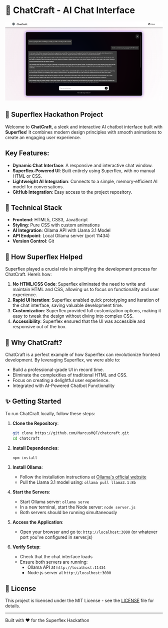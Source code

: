 # 🤖 ChatCraft - AI Chat Interface

![ChatCraft](demo/demo.png)

## 🌟 Superflex Hackathon Project

Welcome to **ChatCraft**, a sleek and interactive AI chatbot interface built with **Superflex**! It combines modern design principles with smooth animations to create an engaging user experience.

## Key Features:

- **Dynamic Chat Interface**: A responsive and interactive chat window.
- **Superflex-Powered UI**: Built entirely using Superflex, with no manual HTML or CSS.
- **Lightweight AI Integration**: Connects to a simple, memory-efficient AI model for conversations.
- **GitHub Integration**: Easy access to the project repository.

## 🔧 Technical Stack

- **Frontend**: HTML5, CSS3, JavaScript
- **Styling**: Pure CSS with custom animations
- **AI Integration**: Ollama API with Llama 3.1 Model
- **API Endpoint**: Local Ollama server (port 11434)
- **Version Control**: Git

## 🚀 How Superflex Helped

Superflex played a crucial role in simplifying the development process for ChatCraft. Here’s how:

1. **No HTML/CSS Code**: Superflex eliminated the need to write and maintain HTML and CSS, allowing us to focus on functionality and user experience.
2. **Rapid UI Iteration**: Superflex enabled quick prototyping and iteration of the chat interface, saving valuable development time.
3. **Customization**: Superflex provided full customization options, making it easy to tweak the design without diving into complex CSS.
4. **Accessibility**: Superflex ensured that the UI was accessible and responsive out of the box.

## 🎈 Why ChatCraft?

ChatCraft is a perfect example of how Superflex can revolutionize frontend development. By leveraging Superflex, we were able to:

- Build a professional-grade UI in record time.
- Eliminate the complexities of traditional HTML and CSS.
- Focus on creating a delightful user experience.
- Integrated with AI-Powered Chatbot Functionality

## ✨ Getting Started

To run ChatCraft locally, follow these steps:

1. **Clone the Repository**:
   ```bash
   git clone https://github.com/MarcusMQF/chatcraft.git
   cd chatcraft
   ```

2. **Install Dependencies**:
   ```bash
   npm install
   ```

3. **Install Ollama**:
   - Follow the installation instructions at [Ollama's official website](https://ollama.ai)
   - Pull the Llama 3.1 model using: `ollama pull llama3.1:8b`

4. **Start the Servers**:
   - Start Ollama server: `ollama serve`
   - In a new terminal, start the Node server: `node server.js`
   - Both servers should be running simultaneously

5. **Access the Application**:
   - Open your browser and go to: `http://localhost:3000` 
   (or whatever port you've configured in server.js)

6. **Verify Setup**:
   - Check that the chat interface loads
   - Ensure both servers are running:
     - Ollama API at `http://localhost:11434`
     - Node.js server at `http://localhost:3000`

## 📝 License

This project is licensed under the MIT License - see the [LICENSE](LICENSE) file for details.

---
Built with ❤️ for the Superflex Hackathon